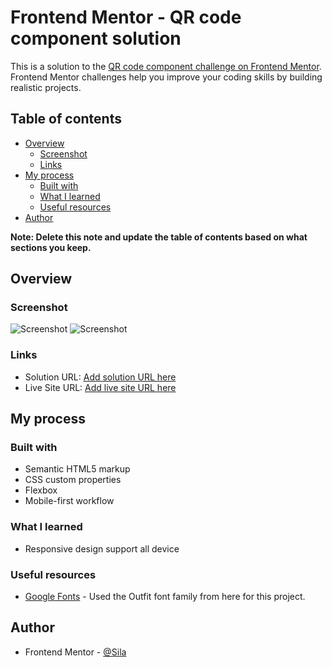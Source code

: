 # Frontend Mentor - QR code component solution

This is a solution to the [QR code component challenge on Frontend Mentor](https://www.frontendmentor.io/challenges/qr-code-component-iux_sIO_H). Frontend Mentor challenges help you improve your coding skills by building realistic projects.

## Table of contents

-   [Overview](#overview)
    -   [Screenshot](#screenshot)
    -   [Links](#links)
-   [My process](#my-process)
    -   [Built with](#built-with)
    -   [What I learned](#what-i-learned)
    -   [Useful resources](#useful-resources)
-   [Author](#author)

**Note: Delete this note and update the table of contents based on what sections you keep.**

## Overview

### Screenshot

![Screenshot](./images/desktop-profiles.png)
![Screenshot](./images/Mobile-profiles.png)

### Links

-   Solution URL: [Add solution URL here](https://github.com/Douzhebag/ForTrainee.git)
-   Live Site URL: [Add live site URL here](https://douzhebag.github.io/ForTrainee/Exercise-7-Social-links-profile-main/)

## My process

### Built with

-   Semantic HTML5 markup
-   CSS custom properties
-   Flexbox
-   Mobile-first workflow

### What I learned

-   Responsive design support all device

### Useful resources

-   [Google Fonts](https://fonts.google.com/) - Used the Outfit font family from here for this project.

## Author

-   Frontend Mentor - [@Sila](https://www.frontendmentor.io/profile/sila255058142)
